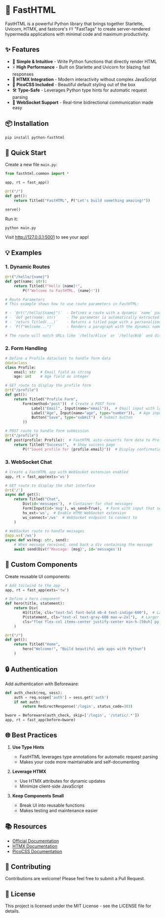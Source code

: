 # 🚀 FastHTML

FastHTML is a powerful Python library that brings together Starlette, Uvicorn, HTMX, and fastcore's `FT` "FastTags" to create server-rendered hypermedia applications with minimal code and maximum productivity.

## ✨ Features

- 🎯 **Simple & Intuitive** - Write Python functions that directly render HTML
- ⚡ **High Performance** - Built on Starlette and Uvicorn for blazing fast responses
- 🔄 **HTMX Integration** - Modern interactivity without complex JavaScript
- 🎨 **PicoCSS Included** - Beautiful default styling out of the box
- 🛠️ **Type-Safe** - Leverages Python type hints for automatic request parsing
- 🔌 **WebSocket Support** - Real-time bidirectional communication made easy

## 📦 Installation

```bash
pip install python-fasthtml
```

## 🌟 Quick Start

Create a new file `main.py`:

```python
from fasthtml.common import *

app, rt = fast_app()

@rt("/")
def get():
    return Titled("FastHTML", P("Let's build something amazing!"))

serve()
```

Run it:
```bash
python main.py
```

Visit http://127.0.0.1:5001 to see your app!

## 💡 Examples

### 1. Dynamic Routes
```python
@rt("/hello/{name}")
def get(name: str):
    return Titled(f"Hello {name}!", 
        P(f"Welcome to FastHTML, {name}!"))

# Route Parameters
# This example shows how to use route parameters in FastHTML:

# - `@rt("/hello/{name}")`  - Defines a route with a dynamic `name` parameter
# - `def get(name: str)`    - The parameter is automatically extracted and type-converted to a string
# - `return Titled(...)`    - Returns a titled page with a personalized greeting
# - `P(f"Welcome...")`      - Renders a paragraph with the dynamic name value

# The route will match URLs like `/hello/Alice` or `/hello/Bob` and display a personalized welcome message.
```



### 2. Form Handling
```python
# Define a Profile dataclass to handle form data
@dataclass
class Profile:
    email: str  # Email field as string
    age: int    # Age field as integer

# GET route to display the profile form
@rt("/profile")
def get():
    return Titled("Profile Form",
        Form(method="post")(  # Create a POST form
            Label("Email", Input(name="email")),  # Email input with label
            Label("Age", Input(name="age", type="number")),  # Age input with label and number type
            Button("Save", type="submit")  # Submit button
        ))

# POST route to handle form submission
@rt("/profile") 
def post(profile: Profile):  # FastHTML auto-converts form data to Profile instance
    return Titled("Success!",  # Show success page
        P(f"Saved profile for {profile.email}"))  # Display confirmation message
```

### 3. WebSocket Chat
```python
# Create a FastHTML app with WebSocket extension enabled
app, rt = fast_app(exts='ws')

# GET route to display the chat interface
@rt('/')
async def get():
    return Titled("Chat", 
        Div(id='messages'),  # Container for chat messages
        Form(Input(id='msg'), ws_send=True),  # Form with input that sends via WebSocket
        hx_ext='ws',  # Enable HTMX WebSocket extension
        ws_connect='/ws'  # WebSocket endpoint to connect to
    )

# WebSocket route to handle messages
@app.ws('/ws')
async def ws(msg: str, send):
    # When message received, send back a div containing the message
    await send(Div(f"Message: {msg}", id='messages'))
```

## 🎨 Custom Components

Create reusable UI components:

```python
# Add tailwind to the app
app, rt = fast_app(exts='tw')

# Define a hero component
def hero(title, statement):
    return Div(
        H1(title, cls="text-5xl font-bold mb-4 text-indigo-600"),  # Large, bold title in indigo with margin bottom
        P(statement, cls="text-xl text-gray-600 max-w-2xl"),  # Larger paragraph text in gray with max width
        cls="flex flex-col items-center justify-center min-h-[50vh] py-12 px-4"  # Center content vertically and horizontally with padding
    )

@rt("/")
def get():
    return Titled("Home",
        hero("Welcome!", "Build beautiful web apps with Python")
    )
```

## 🔒 Authentication

Add authentication with Beforeware:

```python
def auth_check(req, sess):
    auth = req.scope['auth'] = sess.get('auth')
    if not auth:
        return RedirectResponse('/login', status_code=303)

bware = Beforeware(auth_check, skip=['/login', '/static/.*'])
app, rt = fast_app(before=bware)
```

## 🌐 Best Practices

1. **Use Type Hints**
   - FastHTML leverages type annotations for automatic request parsing
   - Makes your code more maintainable and self-documenting

2. **Leverage HTMX**
   - Use HTMX attributes for dynamic updates
   - Minimize client-side JavaScript

3. **Keep Components Small**
   - Break UI into reusable functions
   - Makes testing and maintenance easier

## 📚 Resources

- [Official Documentation](https://docs.fastht.ml/)
- [HTMX Documentation](https://htmx.org/)
- [PicoCSS Documentation](https://picocss.com/)

## 🤝 Contributing

Contributions are welcome! Please feel free to submit a Pull Request.

## 📄 License

This project is licensed under the MIT License - see the LICENSE file for details.





